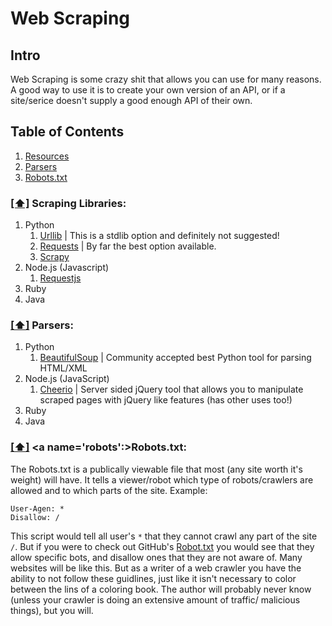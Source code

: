 Web Scraping
===============================

## Intro
Web Scraping is some crazy shit that allows you can use for many reasons.  A good way to use it is to create your own version of an API, or if a site/serice doesn't supply a good enough API of their own.  

## <a name='toc'>Table of Contents</a>

  1. [Resources](#resources)
  2. [Parsers](#parsers)
  3. [Robots.txt](#robots)


### [[⬆]](#toc) <a name='resources'>Scraping Libraries:</a>
1. Python
    1. [Urllib](https://docs.python.org/2/library/urllib.html) | This is a stdlib option and definitely not suggested!
    2. [Requests](http://docs.python-requests.org/en/latest/) | By far the best option available.
    3. [Scrapy](http://scrapy.org/)
2. Node.js (Javascript)
    1. [Requestjs](https://github.com/mikeal/request)
3. Ruby
4. Java



### [[⬆]](#toc) <a name='parsers'>Parsers:</a>
1. Python
    1. [BeautifulSoup](http://beautiful-soup-4.readthedocs.org/en/latest/) | Community accepted best Python tool for parsing HTML/XML
2. Node.js (JavaScript)
    1. [Cheerio](https://github.com/cheeriojs/cheerio) | Server sided jQuery tool that allows you to manipulate scraped pages with jQuery like features (has other uses too!)
3. Ruby
4. Java

### [[⬆]](#toc) <a name='robots':>Robots.txt:</a>
The Robots.txt is a publically viewable file that most (any site worth it's weight) will have.  It tells a viewer/robot which type of robots/crawlers are allowed and to which parts of the site.  Example:
```
User-Agen: *
Disallow: /
```
This script would tell all user's `*` that they cannot crawl any part of the site `/`.  But if you were to check out GitHub's [Robot.txt](https://github.com/robots.txt) you would see that they allow specific bots, and disallow ones that they are not aware of.  Many websites will be like this.  But as a writer of a web crawler you have the ability to not follow these guidlines, just like it isn't necessary to color between the lins of a coloring book.  The author will probably never know (unless your crawler is doing an extensive amount of traffic/ malicious things), but you will.   
